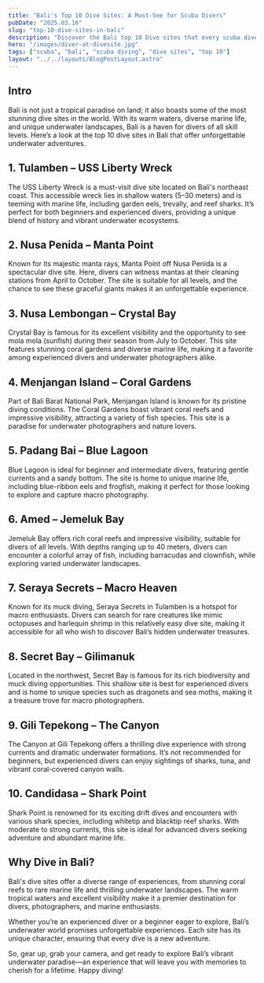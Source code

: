```yaml
---
title: "Bali's Top 10 Dive Sites: A Must-See for Scuba Divers"
pubDate: "2025.03.16"
slug: "top-10-dive-sites-in-bali"
description: "Discover the Bali top 10 Dive sites that every scuba diver should check out!"
hero: "/images/diver-at-divesite.jpg"
tags: ["scuba", "bali", "scuba diving", "dive sites", "top 10"]
layout: "../../layouts/BlogPostLayout.astro"
---
```


<h2>Intro</h2>
<p>Bali is not just a tropical paradise on land; it also boasts some of the most stunning dive sites in the world. With its warm waters, diverse marine life, and unique underwater landscapes, Bali is a haven for divers of all skill levels. Here’s a look at the top 10 dive sites in Bali that offer unforgettable underwater adventures.</p>

<h2>1. Tulamben – USS Liberty Wreck</h2>
<p>The USS Liberty Wreck is a must-visit dive site located on Bali's northeast coast. This accessible wreck lies in shallow waters (5–30 meters) and is teeming with marine life, including garden eels, trevally, and reef sharks. It’s perfect for both beginners and experienced divers, providing a unique blend of history and vibrant underwater ecosystems.</p>

<h2>2. Nusa Penida – Manta Point</h2>
<p>Known for its majestic manta rays, Manta Point off Nusa Penida is a spectacular dive site. Here, divers can witness mantas at their cleaning stations from April to October. The site is suitable for all levels, and the chance to see these graceful giants makes it an unforgettable experience.</p>

<h2>3. Nusa Lembongan – Crystal Bay</h2>
<p>Crystal Bay is famous for its excellent visibility and the opportunity to see mola mola (sunfish) during their season from July to October. This site features stunning coral gardens and diverse marine life, making it a favorite among experienced divers and underwater photographers alike.</p>

<h2>4. Menjangan Island – Coral Gardens</h2>
<p>Part of Bali Barat National Park, Menjangan Island is known for its pristine diving conditions. The Coral Gardens boast vibrant coral reefs and impressive visibility, attracting a variety of fish species. This site is a paradise for underwater photographers and nature lovers.</p>

<h2>5. Padang Bai – Blue Lagoon</h2>
<p>Blue Lagoon is ideal for beginner and intermediate divers, featuring gentle currents and a sandy bottom. The site is home to unique marine life, including blue-ribbon eels and frogfish, making it perfect for those looking to explore and capture macro photography.</p>

<h2>6. Amed – Jemeluk Bay</h2>
<p>Jemeluk Bay offers rich coral reefs and impressive visibility, suitable for divers of all levels. With depths ranging up to 40 meters, divers can encounter a colorful array of fish, including barracudas and clownfish, while exploring varied underwater landscapes.</p>

<h2>7. Seraya Secrets – Macro Heaven</h2>
<p>Known for its muck diving, Seraya Secrets in Tulamben is a hotspot for macro enthusiasts. Divers can search for rare creatures like mimic octopuses and harlequin shrimp in this relatively easy dive site, making it accessible for all who wish to discover Bali’s hidden underwater treasures.</p>

<h2>8. Secret Bay – Gilimanuk</h2>
<p>Located in the northwest, Secret Bay is famous for its rich biodiversity and muck diving opportunities. This shallow site is best for experienced divers and is home to unique species such as dragonets and sea moths, making it a treasure trove for macro photographers.</p>

<h2>9. Gili Tepekong – The Canyon</h2>
<p>The Canyon at Gili Tepekong offers a thrilling dive experience with strong currents and dramatic underwater formations. It’s not recommended for beginners, but experienced divers can enjoy sightings of sharks, tuna, and vibrant coral-covered canyon walls.</p>

<h2>10. Candidasa – Shark Point</h2>
<p>Shark Point is renowned for its exciting drift dives and encounters with various shark species, including whitetip and blacktip reef sharks. With moderate to strong currents, this site is ideal for advanced divers seeking adventure and abundant marine life.</p>

<h2>Why Dive in Bali?</h2>
<p>Bali's dive sites offer a diverse range of experiences, from stunning coral reefs to rare marine life and thrilling underwater landscapes. The warm tropical waters and excellent visibility make it a premier destination for divers, photographers, and marine enthusiasts.</p>

<p>Whether you’re an experienced diver or a beginner eager to explore, Bali’s underwater world promises unforgettable experiences. Each site has its unique character, ensuring that every dive is a new adventure.</p>

<p>So, gear up, grab your camera, and get ready to explore Bali’s vibrant underwater paradise—an experience that will leave you with memories to cherish for a lifetime. Happy diving!</p>